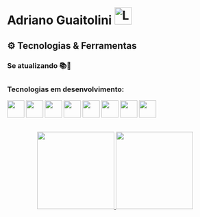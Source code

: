 <div>
  <h1 align="left">Adriano Guaitolini
    <a href="https://www.linkedin.com/in/adriano-guaitolini/">
    <img width="40px" src="https://cdn.jsdelivr.net/gh/devicons/devicon/icons/linkedin/linkedin-original.svg" alt="LinkedIn"/>
    </a>
  </h1>
</div>

## ⚙️ Tecnologias & Ferramentas 

### Se atualizando 📚📖

##
### Tecnologias em desenvolvimento:


<div>
  <code><img width="40px" src="https://cdn.jsdelivr.net/gh/devicons/devicon/icons/css3/css3-original.svg"/></code>
  <code><img width="40px" src="https://cdn.jsdelivr.net/gh/devicons/devicon/icons/html5/html5-original.svg"/></code>
  <code><img width="40px" src="https://cdn.jsdelivr.net/gh/devicons/devicon/icons/react/react-original.svg"/></code>
  <code><img width="40px" src="https://cdn.jsdelivr.net/gh/devicons/devicon/icons/java/java-original.svg"/></code>
  <code><img width="40px" src="https://cdn.jsdelivr.net/gh/devicons/devicon/icons/intellij/intellij-original.svg"/></code>
  <code><img width="40px" src="https://cdn.jsdelivr.net/gh/devicons/devicon/icons/vscode/vscode-original.svg"/></code>
  <code><img width="40px" src="https://cdn.jsdelivr.net/gh/devicons/devicon/icons/microsoftsqlserver/microsoftsqlserver-plain.svg"/></code>
  <code><img width="40px" src="https://icongr.am/devicon/git-plain.svg?size=40&color=ffffff"/></code> 
</div>

##

<div>
  <p align="center">
    <a href="https://github.com/Adriano-Guaitolini">
      <img height="180em" src="https://github-readme-stats.vercel.app/api/top-langs/?username=Adriano-Guaitolini&layout=compact&langs_count=8&theme=dracula"/>
       <img height="180em" src="https://github-readme-stats.vercel.app/api?username=Adriano-Guaitolini&show_icons=true&theme=dracula&include_all_commits=true&count_private=true"/>       
  </p>
</div>
